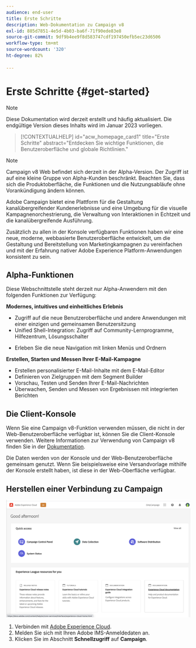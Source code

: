 ```yaml
---
audience: end-user
title: Erste Schritte
description: Web-Dokumentation zu Campaign v8
exl-id: 885d7851-4e5d-4b03-ba6f-71f90ede83e8
source-git-commit: 9df9b4ee9f8d583747cdf197450efb5ec23d6506
workflow-type: tm+mt
source-wordcount: '320'
ht-degree: 82%

---
```


# Erste Schritte {#get-started}

>[!NOTE]
>
>Diese Dokumentation wird derzeit erstellt und häufig aktualisiert. Die endgültige Version dieses Inhalts wird im Januar 2023 vorliegen.

<!--
V8 web overview
context, scope (targets cross-channel practitioners), limitations
only existing customers
-->
>[!CONTEXTUALHELP]
>id="acw_homepage_card1"
>title="Erste Schritte"
>abstract="Entdecken Sie wichtige Funktionen, die Benutzeroberfläche und globale Richtlinien."

>[!NOTE]
>
>Campaign v8 Web befindet sich derzeit in der Alpha-Version. Der Zugriff ist auf eine kleine Gruppe von Alpha-Kunden beschränkt. Beachten Sie, dass sich die Produktoberfläche, die Funktionen und die Nutzungsabläufe ohne Vorankündigung ändern können.

Adobe Campaign bietet eine Plattform für die Gestaltung kanalübergreifender Kundenerlebnisse und eine Umgebung für die visuelle Kampagnenorchestrierung, die Verwaltung von Interaktionen in Echtzeit und die kanalübergreifende Ausführung.

Zusätzlich zu allen in der Konsole verfügbaren Funktionen haben wir eine neue, moderne, webbasierte Benutzeroberfläche entwickelt, um die Gestaltung und Bereitstellung von Marketingkampagnen zu vereinfachen und mit der Erfahrung nativer Adobe Experience Platform-Anwendungen konsistent zu sein.

## Alpha-Funktionen

Diese Webschnittstelle steht derzeit nur Alpha-Anwendern mit den folgenden Funktionen zur Verfügung:

**Modernes, intuitives und einheitliches Erlebnis**

* Zugriff auf die neue Benutzeroberfläche und andere Anwendungen mit einer einzigen und gemeinsamen Benutzersitzung
* Unified Shell-Integration: Zugriff auf Community-Lernprogramme, Hilfezentrum, Lösungsschalter
<!--
No search and pulse notifications in Alpha
-->
* Erleben Sie die neue Navigation mit linken Menüs und Ordnern

**Erstellen, Starten und Messen Ihrer E-Mail-Kampagne**

* Erstellen personalisierter E-Mail-Inhalte mit dem E-Mail-Editor
* Definieren von Zielgruppen mit dem Segment Builder
* Vorschau, Testen und Senden Ihrer E-Mail-Nachrichten
* Überwachen, Senden und Messen von Ergebnissen mit integrierten Berichten

<!--
add info somewhere to remind users that
* they still have access to their console (+ link to v8 console doc)
* they keep their existing data (example: will be able to use their existing delivery templates to create deliveries)
-->

## Die Client-Konsole

Wenn Sie eine Campaign v8-Funktion verwenden müssen, die nicht in der Web-Benutzeroberfläche verfügbar ist, können Sie die Client-Konsole verwenden. Weitere Informationen zur Verwendung von Campaign v8 finden Sie in der [Dokumentation](https://experienceleague.adobe.com/docs/campaign/campaign-v8/campaign-home.html?lang=de).

Die Daten werden von der Konsole und der Web-Benutzeroberfläche gemeinsam genutzt. Wenn Sie beispielsweise eine Versandvorlage mithilfe der Konsole erstellt haben, ist diese in der Web-Oberfläche verfügbar.

## Herstellen einer Verbindung zu Campaign

![](assets/connect.png)

1. Verbinden mit [Adobe Experience Cloud](http://experience.adobe.com).
1. Melden Sie sich mit Ihren Adobe IMS-Anmeldedaten an.
1. Klicken Sie im Abschnitt **Schnellzugriff** auf **Campaign**.

<!--
-> experience cloud home: "Campaign" -> home campaign v8
-> or Campaign v8 web if direct URL
-->
